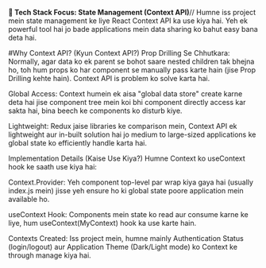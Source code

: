 **🌟 Tech Stack Focus: State Management (Context API)**//
Humne iss project mein state management ke liye React Context API ka use kiya hai. Yeh ek powerful tool hai jo bade applications mein data sharing ko bahut easy bana deta hai.

#Why Context API? (Kyun Context API?)
Prop Drilling Se Chhutkara: Normally, agar data ko ek parent se bohot saare nested children tak bhejna ho, toh hum props ko har component se manually pass karte hain (jise Prop Drilling kehte hain). Context API is problem ko solve karta hai.

Global Access: Context humein ek aisa "global data store" create karne deta hai jise component tree mein koi bhi component directly access kar sakta hai, bina beech ke components ko disturb kiye.

Lightweight: Redux jaise libraries ke comparison mein, Context API ek lightweight aur in-built solution hai jo medium to large-sized applications ke global state ko efficiently handle karta hai.

Implementation Details (Kaise Use Kiya?)
Humne Context ko useContext hook ke saath use kiya hai:

Context.Provider: Yeh component top-level par wrap kiya gaya hai (usually index.js mein) jisse yeh ensure ho ki global state poore application mein available ho.

useContext Hook: Components mein state ko read aur consume karne ke liye, hum useContext(MyContext) hook ka use karte hain.

Contexts Created: Iss project mein, humne mainly Authentication Status (login/logout) aur Application Theme (Dark/Light mode) ko Context ke through manage kiya hai.
